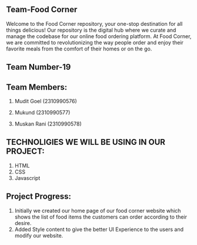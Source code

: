 ## Team-Food Corner

Welcome to the Food Corner repository, your one-stop destination for all things delicious! Our repository is the digital hub where we curate and manage the codebase for our online food ordering platform. At Food Corner, we are committed to revolutionizing the way people order and enjoy their favorite meals from the comfort of their homes or on the go.

## Team Number-19

## Team Members:

1. Mudit Goel (2310990576)

2. Mukund (2310990577)

3. Muskan Rani (2310990578)


## TECHNOLIGIES WE WILL BE USING IN OUR PROJECT:
1. HTML
2. CSS
3. Javascript


## Project Progress:
1. Initially we created our home page of our food corner website which shows the list of food items the customers can order according to their desire.
2. Added Style content to give the better UI Experience to the users and modify our website.






